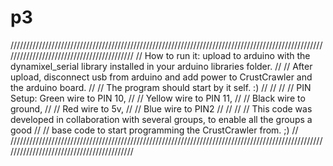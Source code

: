 # p3
//////////////////////////////////////////////////////////////////////////////////////////////////////////////////////////////////////////
// How to run it: upload to arduino with the dynamixel_serial library installed in your arduino libraries folder.                       //
//                After upload, disconnect usb from arduino and add power to CrustCrawler and the arduino board.                        //
//                The program should start by it self. :)                                                                               //
//                                                                                                                                      //
//                PIN Setup:  Green wire to PIN 10,                                                                                     //
//                            Yellow wire to PIN 11,                                                                                    //
//                            Black wire to ground,                                                                                     //
//                            Red wire to 5v,                                                                                           //
//                            Blue wire to PIN2                                                                                         //
//                                                                                                                                      //
//                This code was developed in collaboration with several groups, to enable all the groups a good                         //
//                base code to start programming the CrustCrawler from. ;)                                                              //
//////////////////////////////////////////////////////////////////////////////////////////////////////////////////////////////////////////
